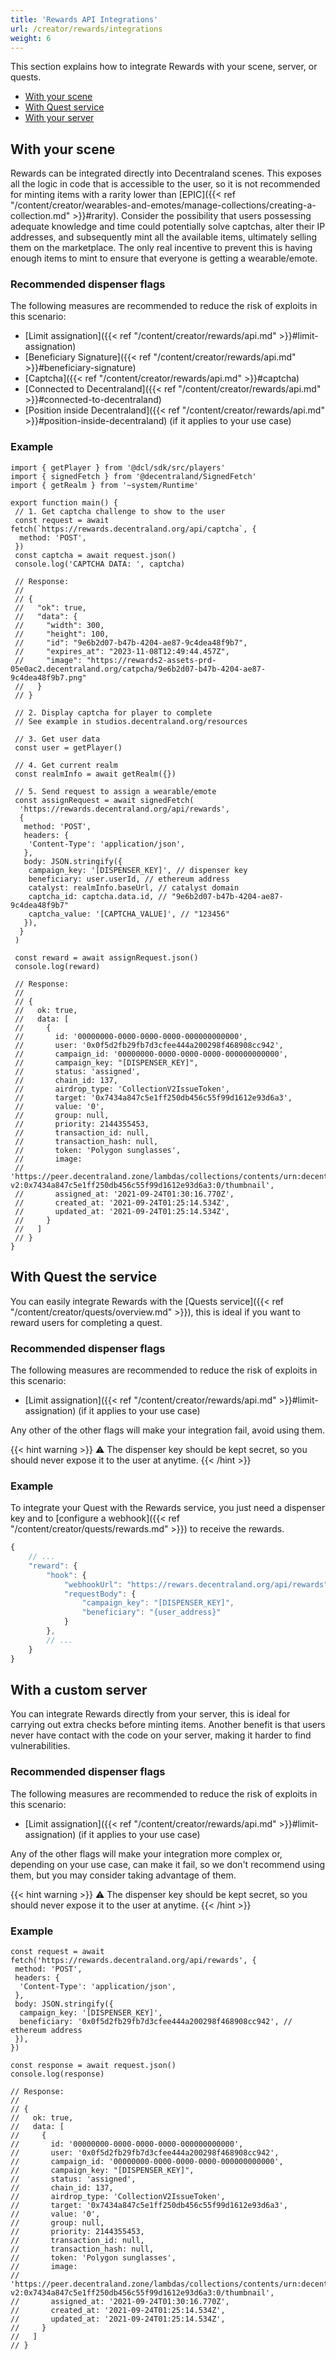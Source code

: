 ```yaml
---
title: 'Rewards API Integrations'
url: /creator/rewards/integrations
weight: 6
---
```


This section explains how to integrate Rewards with your scene, server, or quests.

- [With your scene](#with-your-scene)
- [With Quest service](#with-quest-service)
- [With your server](#with-a-custom-server)

## With your scene

Rewards can be integrated directly into Decentraland scenes. This exposes all the logic in code that is accessible to the user, so it is not recommended for minting items with a rarity lower than [EPIC]({{< ref "/content/creator/wearables-and-emotes/manage-collections/creating-a-collection.md" >}}#rarity). Consider the possibility that users possessing adequate knowledge and time could potentially solve captchas, alter their IP addresses, and subsequently mint all the available items, ultimately selling them on the marketplace. The only real incentive to prevent this is having enough items to mint to ensure that everyone is getting a wearable/emote.

### Recommended dispenser flags

The following measures are recommended to reduce the risk of exploits in this scenario:

- [Limit assignation]({{< ref "/content/creator/rewards/api.md" >}}#limit-assignation)
- [Beneficiary Signature]({{< ref "/content/creator/rewards/api.md" >}}#beneficiary-signature)
- [Captcha]({{< ref "/content/creator/rewards/api.md" >}}#captcha)
- [Connected to Decentraland]({{< ref "/content/creator/rewards/api.md" >}}#connected-to-decentraland)
- [Position inside Decentraland]({{< ref "/content/creator/rewards/api.md" >}}#position-inside-decentraland) (if it applies to your use case)

### Example

```tsx
import { getPlayer } from '@dcl/sdk/src/players'
import { signedFetch } from '@decentraland/SignedFetch'
import { getRealm } from '~system/Runtime'

export function main() {
 // 1. Get captcha challenge to show to the user
 const request = await fetch(`https://rewards.decentraland.org/api/captcha`, {
  method: 'POST',
 })
 const captcha = await request.json()
 console.log('CAPTCHA DATA: ', captcha)

 // Response:
 //
 // {
 //   "ok": true,
 //   "data": {
 //     "width": 300,
 //     "height": 100,
 //     "id": "9e6b2d07-b47b-4204-ae87-9c4dea48f9b7",
 //     "expires_at": "2023-11-08T12:49:44.457Z",
 //     "image": "https://rewards2-assets-prd-05e0ac2.decentraland.org/catpcha/9e6b2d07-b47b-4204-ae87-9c4dea48f9b7.png"
 //   }
 // }

 // 2. Display captcha for player to complete
 // See example in studios.decentraland.org/resources

 // 3. Get user data
 const user = getPlayer()

 // 4. Get current realm
 const realmInfo = await getRealm({})

 // 5. Send request to assign a wearable/emote
 const assignRequest = await signedFetch(
  'https://rewards.decentraland.org/api/rewards',
  {
   method: 'POST',
   headers: {
    'Content-Type': 'application/json',
   },
   body: JSON.stringify({
    campaign_key: '[DISPENSER_KEY]', // dispenser key
    beneficiary: user.userId, // ethereum address
    catalyst: realmInfo.baseUrl, // catalyst domain
    captcha_id: captcha.data.id, // "9e6b2d07-b47b-4204-ae87-9c4dea48f9b7"
    captcha_value: '[CAPTCHA_VALUE]', // "123456"
   }),
  }
 )

 const reward = await assignRequest.json()
 console.log(reward)

 // Response:
 //
 // {
 //   ok: true,
 //   data: [
 //     {
 //       id: '00000000-0000-0000-0000-000000000000',
 //       user: '0x0f5d2fb29fb7d3cfee444a200298f468908cc942',
 //       campaign_id: '00000000-0000-0000-0000-000000000000',
 //       campaign_key: "[DISPENSER_KEY]",
 //       status: 'assigned',
 //       chain_id: 137,
 //       airdrop_type: 'CollectionV2IssueToken',
 //       target: '0x7434a847c5e1ff250db456c55f99d1612e93d6a3',
 //       value: '0',
 //       group: null,
 //       priority: 2144355453,
 //       transaction_id: null,
 //       transaction_hash: null,
 //       token: 'Polygon sunglasses',
 //       image:
 //         'https://peer.decentraland.zone/lambdas/collections/contents/urn:decentraland:amoy:collections-v2:0x7434a847c5e1ff250db456c55f99d1612e93d6a3:0/thumbnail',
 //       assigned_at: '2021-09-24T01:30:16.770Z',
 //       created_at: '2021-09-24T01:25:14.534Z',
 //       updated_at: '2021-09-24T01:25:14.534Z',
 //     }
 //   ]
 // }
}
```

## With Quest the service

You can easily integrate Rewards with the [Quests service]({{< ref "/content/creator/quests/overview.md" >}}), this is ideal if you want to reward users for completing a quest.

### Recommended dispenser flags

The following measures are recommended to reduce the risk of exploits in this scenario:

- [Limit assignation]({{< ref "/content/creator/rewards/api.md" >}}#limit-assignation) (if it applies to your use case)

Any other of the other flags will make your integration fail, avoid using them.

{{< hint warning >}}
⚠️ The dispenser key should be kept secret, so you should never expose it to the user at anytime.
{{< /hint >}}

### Example

To integrate your Quest with the Rewards service, you just need a dispenser key and to [configure a webhook]({{< ref "/content/creator/quests/rewards.md" >}}) to receive the rewards.

```js
{
    // ...
    "reward": {
        "hook": {
            "webhookUrl": "https://rewars.decentraland.org/api/rewards",
            "requestBody": {
                "campaign_key": "[DISPENSER_KEY]",
                "beneficiary": "{user_address}"
            }
        },
        // ...
    }
}
```

## With a custom server

You can integrate Rewards directly from your server, this is ideal for carrying out extra checks before minting items. Another benefit is that users never have contact with the code on your server, making it harder to find vulnerabilities.

### Recommended dispenser flags

The following measures are recommended to reduce the risk of exploits in this scenario:

- [Limit assignation]({{< ref "/content/creator/rewards/api.md" >}}#limit-assignation) (if it applies to your use case)

Any of the other flags will make your integration more complex or, depending on your use case, can make it fail, so we don't recommend using them, but you may consider taking advantage of them.

{{< hint warning >}}
⚠️ The dispenser key should be kept secret, so you should never expose it to the user at anytime.
{{< /hint >}}

### Example

```tsx
const request = await fetch('https://rewards.decentraland.org/api/rewards', {
 method: 'POST',
 headers: {
  'Content-Type': 'application/json',
 },
 body: JSON.stringify({
  campaign_key: '[DISPENSER_KEY]',
  beneficiary: '0x0f5d2fb29fb7d3cfee444a200298f468908cc942', // ethereum address
 }),
})

const response = await request.json()
console.log(response)

// Response:
//
// {
//   ok: true,
//   data: [
//     {
//       id: '00000000-0000-0000-0000-000000000000',
//       user: '0x0f5d2fb29fb7d3cfee444a200298f468908cc942',
//       campaign_id: '00000000-0000-0000-0000-000000000000',
//       campaign_key: "[DISPENSER_KEY]",
//       status: 'assigned',
//       chain_id: 137,
//       airdrop_type: 'CollectionV2IssueToken',
//       target: '0x7434a847c5e1ff250db456c55f99d1612e93d6a3',
//       value: '0',
//       group: null,
//       priority: 2144355453,
//       transaction_id: null,
//       transaction_hash: null,
//       token: 'Polygon sunglasses',
//       image:
//         'https://peer.decentraland.zone/lambdas/collections/contents/urn:decentraland:amoy:collections-v2:0x7434a847c5e1ff250db456c55f99d1612e93d6a3:0/thumbnail',
//       assigned_at: '2021-09-24T01:30:16.770Z',
//       created_at: '2021-09-24T01:25:14.534Z',
//       updated_at: '2021-09-24T01:25:14.534Z',
//     }
//   ]
// }
```
